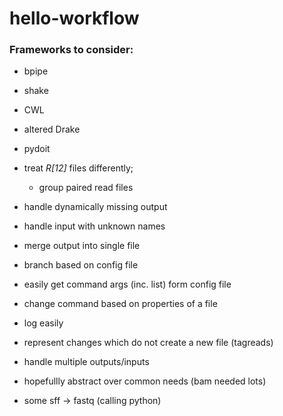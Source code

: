 
# hello-workflow


### Frameworks to consider:
* bpipe
* shake
* CWL
* altered Drake
* pydoit


* treat _R[12]_ files differently;
  *  group paired read files

* handle dynamically missing output

* handle input with unknown names

* merge output into single file

* branch based on config file
* easily get command args (inc. list) form config file
* change command based on properties of a file
* log easily
* represent changes which do not create a new file (tagreads)
* handle multiple outputs/inputs
* hopefullly abstract over common needs (bam needed lots)
* some sff -> fastq (calling python)




